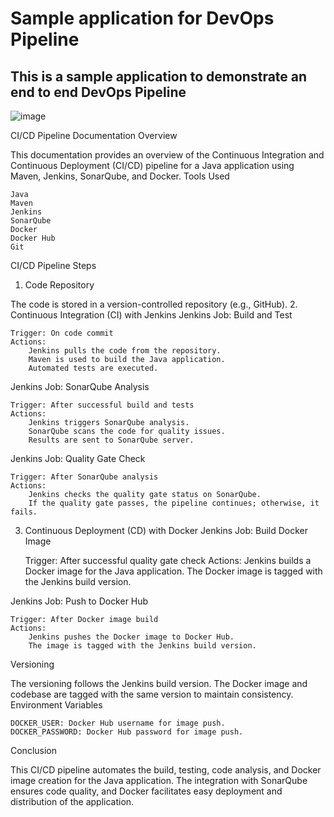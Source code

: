 # Sample application for DevOps Pipeline
## This is a sample application to demonstrate an end to end DevOps Pipeline

![image](https://github.com/isaacfkessler/devops-cicd-application/assets/93961922/9fc6965a-9653-43b2-9e13-5b46dbbb056b)


CI/CD Pipeline Documentation
Overview

This documentation provides an overview of the Continuous Integration and Continuous Deployment (CI/CD) pipeline for a Java application using Maven, Jenkins, SonarQube, and Docker.
Tools Used

    Java
    Maven
    Jenkins
    SonarQube
    Docker
    Docker Hub
    Git

CI/CD Pipeline Steps
1. Code Repository

The code is stored in a version-controlled repository (e.g., GitHub).
2. Continuous Integration (CI) with Jenkins
Jenkins Job: Build and Test

    Trigger: On code commit
    Actions:
        Jenkins pulls the code from the repository.
        Maven is used to build the Java application.
        Automated tests are executed.

Jenkins Job: SonarQube Analysis

    Trigger: After successful build and tests
    Actions:
        Jenkins triggers SonarQube analysis.
        SonarQube scans the code for quality issues.
        Results are sent to SonarQube server.

Jenkins Job: Quality Gate Check

    Trigger: After SonarQube analysis
    Actions:
        Jenkins checks the quality gate status on SonarQube.
        If the quality gate passes, the pipeline continues; otherwise, it fails.

3. Continuous Deployment (CD) with Docker
Jenkins Job: Build Docker Image

    Trigger: After successful quality gate check
    Actions:
        Jenkins builds a Docker image for the Java application.
        The Docker image is tagged with the Jenkins build version.

Jenkins Job: Push to Docker Hub

    Trigger: After Docker image build
    Actions:
        Jenkins pushes the Docker image to Docker Hub.
        The image is tagged with the Jenkins build version.

Versioning

The versioning follows the Jenkins build version. The Docker image and codebase are tagged with the same version to maintain consistency.
Environment Variables

    DOCKER_USER: Docker Hub username for image push.
    DOCKER_PASSWORD: Docker Hub password for image push.

Conclusion

This CI/CD pipeline automates the build, testing, code analysis, and Docker image creation for the Java application. The integration with SonarQube ensures code quality, and Docker facilitates easy deployment and distribution of the application.
